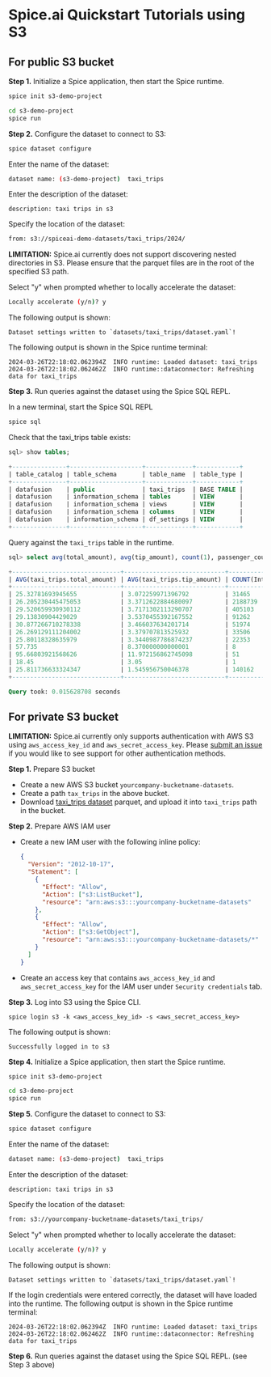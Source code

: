 # Spice.ai Quickstart Tutorials using S3

## For public S3 bucket

**Step 1.** Initialize a Spice application, then start the Spice runtime.

```bash
spice init s3-demo-project
```

```bash
cd s3-demo-project
spice run
```

**Step 2.** Configure the dataset to connect to S3:

```bash
spice dataset configure
```

Enter the name of the dataset:

```bash
dataset name: (s3-demo-project)  taxi_trips
```

Enter the description of the dataset:

```
description: taxi trips in s3
```

Specify the location of the dataset:

```bash
from: s3://spiceai-demo-datasets/taxi_trips/2024/
```

**LIMITATION:** Spice.ai currently does not support discovering nested directories in S3. Please ensure that the parquet files are in the root of the specified S3 path.

Select "y" when prompted whether to locally accelerate the dataset:

```bash
Locally accelerate (y/n)? y
```

The following output is shown:

```
Dataset settings written to `datasets/taxi_trips/dataset.yaml`!
```

The following output is shown in the Spice runtime terminal:

```
2024-03-26T22:18:02.062394Z  INFO runtime: Loaded dataset: taxi_trips
2024-03-26T22:18:02.062462Z  INFO runtime::dataconnector: Refreshing data for taxi_trips
```

**Step 3.** Run queries against the dataset using the Spice SQL REPL.

In a new terminal, start the Spice SQL REPL

```bash
spice sql
```

Check that the taxi_trips table exists:

```sql
sql> show tables;

+---------------+--------------------+-------------+------------+
| table_catalog | table_schema       | table_name  | table_type |
+---------------+--------------------+-------------+------------+
| datafusion    | public             | taxi_trips  | BASE TABLE |
| datafusion    | information_schema | tables      | VIEW       |
| datafusion    | information_schema | views       | VIEW       |
| datafusion    | information_schema | columns     | VIEW       |
| datafusion    | information_schema | df_settings | VIEW       |
+---------------+--------------------+-------------+------------+
```

Query against the `taxi_trips` table in the runtime.

```sql
sql> select avg(total_amount), avg(tip_amount), count(1), passenger_count from taxi_trips group by passenger_count order by passenger_count asc;

+------------------------------+----------------------------+-----------------+-----------------+
| AVG(taxi_trips.total_amount) | AVG(taxi_trips.tip_amount) | COUNT(Int64(1)) | passenger_count |
+------------------------------+----------------------------+-----------------+-----------------+
| 25.32781693945655            | 3.072259971396792          | 31465           | 0               |
| 26.205230445475053           | 3.3712622884680097         | 2188739         | 1               |
| 29.520659930930112           | 3.7171302113290707         | 405103          | 2               |
| 29.13830904429029            | 3.5370455392167552         | 91262           | 3               |
| 30.877266710278338           | 3.466037634201714          | 51974           | 4               |
| 26.269129111204002           | 3.379707813525932          | 33506           | 5               |
| 25.80118328635979            | 3.3440987786874237         | 22353           | 6               |
| 57.735                       | 8.370000000000001          | 8               | 7               |
| 95.66803921568626            | 11.972156862745098         | 51              | 8               |
| 18.45                        | 3.05                       | 1               | 9               |
| 25.811736633324347           | 1.545956750046378          | 140162          |                 |
+------------------------------+----------------------------+-----------------+-----------------+

Query took: 0.015628708 seconds
```

## For private S3 bucket

**LIMITATION:** Spice.ai currently only supports authentication with AWS S3 using `aws_access_key_id` and `aws_secret_access_key`. Please [submit an issue](https://github.com/spiceai/spiceai/issues/new?template=feature_request.md) if you would like to see support for other authentication methods.

**Step 1.** Prepare S3 bucket

- Create a new AWS S3 bucket `yourcompany-bucketname-datasets`.
- Create a path `tax_trips` in the above bucket.
- Download [taxi_trips dataset](https://d37ci6vzurychx.cloudfront.net/trip-data/yellow_tripdata_2024-01.parquet) parquet, and upload it into `taxi_trips` path in the bucket.

**Step 2.** Prepare AWS IAM user

- Create a new IAM user with the following inline policy:
  ```json
  {
    "Version": "2012-10-17",
    "Statement": [
      {
        "Effect": "Allow",
        "Action": ["s3:ListBucket"],
        "resource": "arn:aws:s3:::yourcompany-bucketname-datasets"
      },
      {
        "Effect": "Allow",
        "Action": ["s3:GetObject"],
        "resource": "arn:aws:s3:::yourcompany-bucketname-datasets/*"
      }
    ]
  }
  ```
- Create an access key that contains `aws_access_key_id` and `aws_secret_access_key` for the IAM user under `Security credentials` tab.

**Step 3.** Log into S3 using the Spice CLI.

```
spice login s3 -k <aws_access_key_id> -s <aws_secret_access_key>
```

The following output is shown:

```
Successfully logged in to s3
```

**Step 4.** Initialize a Spice application, then start the Spice runtime.

```bash
spice init s3-demo-project
```

```bash
cd s3-demo-project
spice run
```

**Step 5.** Configure the dataset to connect to S3:

```bash
spice dataset configure
```

Enter the name of the dataset:

```bash
dataset name: (s3-demo-project)  taxi_trips
```

Enter the description of the dataset:

```
description: taxi trips in s3
```

Specify the location of the dataset:

```bash
from: s3://yourcompany-bucketname-datasets/taxi_trips/
```

Select "y" when prompted whether to locally accelerate the dataset:

```bash
Locally accelerate (y/n)? y
```

The following output is shown:

```
Dataset settings written to `datasets/taxi_trips/dataset.yaml`!
```

If the login credentials were entered correctly, the dataset will have loaded into the runtime. The following output is shown in the Spice runtime terminal:

```
2024-03-26T22:18:02.062394Z  INFO runtime: Loaded dataset: taxi_trips
2024-03-26T22:18:02.062462Z  INFO runtime::dataconnector: Refreshing data for taxi_trips
```

**Step 6.** Run queries against the dataset using the Spice SQL REPL. (see Step 3 above)
